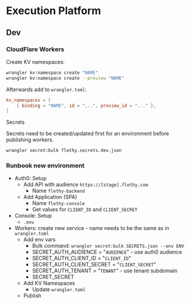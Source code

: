 # Execution Platform

## Dev

### CloudFlare Workers

Create KV namespaces:

```bash
wrangler kv:namespace create "NAME"
wrangler kv:namespace create --preview "NAME"
```

Afterwards add to `wrangler.toml`:

```toml
kv_namespaces = [
    { binding = "NAME", id = "...", preview_id = "..." },
]
```

Secrets

Secrets need to be created/updated first for an environment before publishing workers.

```bash
wrangler secret:bulk flethy.secrets.dev.json
```

### Runbook new environment

- Auth0: Setup
  - Add API with audience `https://[stage].flethy.com`
    - Name `flethy-backend`
  - Add Application (SPA)
    - Name `flethy-console`
    - Get values for `CLIENT_ID` and `CLIENT_SECRET`
- Console: Setup
  - `.env`
- Workers: create new service - name needs to be the same as in `wrangler.toml`
  - Add env vars
    - Bulk command: `wrangler secret:bulk SECRETS.json --env ENV`
    - SECRET_AUTH_AUDIENCE = "`AUDIENCE`" - use auth0 audience
    - SECRET_AUTH_CLIENT_ID = "`CLIENT_ID`"
    - SECRET_AUTH_CLIENT_SECRET = "`CLIENT_SECRET`"
    - SECRET_AUTH_TENANT = "`TENANT`" - use tenant subdomain
    - SECRET_SECRET
  - Add KV Namespaces
    - Update `wrangler.toml`
  - Publish

